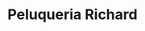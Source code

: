 ---
title: "Peluqueria Richard"
url: /usulutan/peluqueria-richard-3-calle-oriente/
shop: peluquería
---